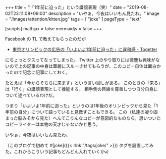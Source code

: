 +++
title = "「1年前に迫った」という謙譲表現（笑）"
date =  "2019-08-02T23:11:08+09:00"
description = "いやぁ，今夜はいいもん見たわ。"
image = "/images/attention/kitten.jpg"
tags = [ "joke" ]
pageType = "text"

[scripts]
  mathjax = false
  mermaidjs = false
+++

Facebook の TL で教えてもらったのだが

- [東京オリンピックの広告の「いよいよ1年前に迫った」に違和感 - Togetter](https://togetter.com/li/1382632)

にちょっとクスってなってしまった。
Twitter 上のやり取りには微塵も興味がないので上の記事の中身は華麗にスルーさせてもらうが，このコピー自体は面白かったので記念に記事にしておく。

たとえば「今からそちらに来ます」という言い回しがある。
このときの「来る」は「行く」の謙譲表現として機能する。
相手側の目線を尊重しつつ自分自身について述べているわけだ。

つまり「いよいよ1年前に迫った」というのは1年後のオリンピックから見た「1年前の自分」について語っていると見做すこともできる。
この（私達の凝り固まった脳みそから見た）へんてこりんなコピーが意図的なものなら，思いついたコピーライターは本物の天才じゃないかと思う。

いやぁ，今夜はいいもん見たわ。

（このブログで初めて #[joke]({{< rlnk "/tags/joke/" >}}) タグを設置してみた。これからこういう記事もどんどん入れていくか`w`）
